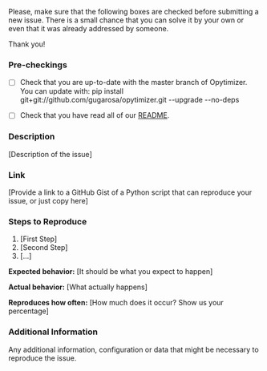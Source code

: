 Please, make sure that the following boxes are checked before submitting a new issue. There is a small chance that you can solve it by your own or even that it was already addressed by someone.

Thank you!

### Pre-checkings

- [ ] Check that you are up-to-date with the master branch of Opytimizer. You can update with:
pip install git+git://github.com/gugarosa/opytimizer.git --upgrade --no-deps

- [ ] Check that you have read all of our [README](https://github.com/gugarosa/opytimizer/blob/master/README.md).

### Description

[Description of the issue]

### Link
[Provide a link to a GitHub Gist of a Python script that can reproduce your issue, or just copy here]

### Steps to Reproduce

1. [First Step]
2. [Second Step]
3. [...]

**Expected behavior:** [It should be what you expect to happen]

**Actual behavior:** [What actually happens]

**Reproduces how often:** [How much does it occur? Show us your percentage]

### Additional Information

Any additional information, configuration or data that might be necessary to reproduce the issue.
